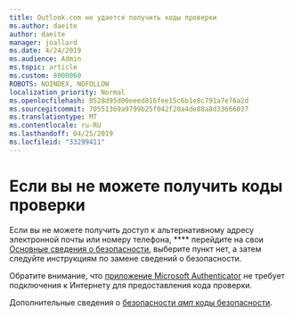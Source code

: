 ```yaml
---
title: Outlook.com не удается получить коды проверки
ms.author: daeite
author: daeite
manager: joallard
ms.date: 4/24/2019
ms.audience: Admin
ms.topic: article
ms.custom: 8000060
ROBOTS: NOINDEX, NOFOLLOW
localization_priority: Normal
ms.openlocfilehash: 0528d95d00eeed816fee15c6b1e8c791a7e76a2d
ms.sourcegitcommit: 70551369a9799b25f042f20a4de88a8d33666037
ms.translationtype: MT
ms.contentlocale: ru-RU
ms.lasthandoff: 04/25/2019
ms.locfileid: "33299411"
---
```

# <a name="if-you-cant-get-verification-codes"></a>Если вы не можете получить коды проверки

Если вы не можете получить доступ к альтернативному адресу электронной почты или номеру телефона, **** перейдите на свои [Основные сведения о безопасности](https://account.microsoft.com/security), выберите пункт нет, а затем следуйте инструкциям по замене сведений о безопасности.

Обратите внимание, что [приложение Microsoft Authenticator](https://go.microsoft.com/fwlink/?linkid=2016117) не требует подключения к Интернету для предоставления кода проверки.

Дополнительные сведения о [безопасности _амп_ коды безопасности](https://support.microsoft.com/help/12428/).